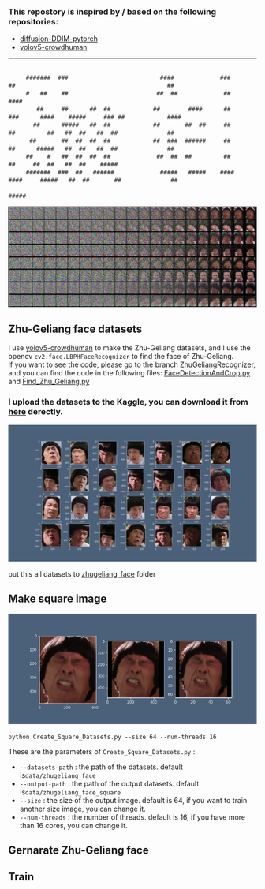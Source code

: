 ### This repostory is inspired by / based on the following repositories:
   - [diffusion-DDIM-pytorch](https://github.com/Alokia/diffusion-DDIM-pytorch)
   - [yolov5-crowdhuman](https://github.com/deepakcrk/yolov5-crowdhuman)

---
```

     #######  ###                          ####             ###       ##                                           ##
     #   ##    ##                         ##  ##             ##                                                   ####
        ##     ##      ##  ##            ##        ####      ##      ###      ####    #####     ### ##            ####
       ##      #####   ##  ##            ##       ##  ##     ##       ##         ##   ##  ##   ##  ##              ##
      ##       ##  ##  ##  ##            ##  ###  ######     ##       ##      #####   ##  ##   ##  ##              ##
     ##    #   ##  ##  ##  ##             ##  ##  ##         ##       ##     ##  ##   ##  ##    #####
     #######  ###  ##   ######             #####   #####    ####     ####     #####   ##  ##       ##              ##
                                                                                               #####
```

![images](https://github.com/yuan-0816/Zhu-Geliang-DDPM/blob/main/doc/GenerateProcess.png)


## Zhu-Geliang face datasets   
I use [yolov5-crowdhuman](https://github.com/deepakcrk/yolov5-crowdhuman) to make the Zhu-Geliang datasets, and I use the opencv ```cv2.face.LBPHFaceRecognizer``` to find the face of Zhu-Geliang.  
If you want to see the code, please go to the branch [ZhuGeliangRecognizer](https://github.com/yuan-0816/Zhu-Geliang-DDPM/tree/ZhuGeliangRecognizer), and you can find the code in the following files:
[FaceDetectionAndCrop.py](https://github.com/yuan-0816/Zhu-Geliang-DDPM/blob/ZhuGeliangRecognizer/yolov5_crowdhuman/FaceDetectionAndCrop.py)
and 
[Find_Zhu_Geliang.py](https://github.com/yuan-0816/Zhu-Geliang-DDPM/blob/ZhuGeliangRecognizer/Find_Zhu_Geliang.py)   

### I upload the datasets to the Kaggle, you can download it from [here](https://www.kaggle.com/datasets/yuanyuan0816/zhugeliang-face) derectly.

![images](https://github.com/yuan-0816/Zhu-Geliang-DDPM/blob/main/doc/ShowZhuGeliangFace.png)

put this all datasets to [zhugeliang_face](https://github.com/yuan-0816/Zhu-Geliang-DDPM/tree/main/data/zhugeliang_face) folder

## Make square image
![images](https://github.com/yuan-0816/Zhu-Geliang-DDPM/blob/main/doc/DataPreprocessing.png)

```
python Create_Square_Datasets.py --size 64 --num-threads 16
```
These are the parameters of ```Create_Square_Datasets.py``` :
   - ```--datasets-path``` : the path of the datasets. default is```data/zhugeliang_face```
   - ```--output-path``` : the path of the output datasets. default is```data/zhugeliang_face_square```
   - ```--size``` : the size of the output image. default is 64, if you want to train another size image, you can change it.
   - ```--num-threads``` : the number of threads. default is 16, if you have more than 16 cores, you can change it.






## Gernarate Zhu-Geliang face


## Train





